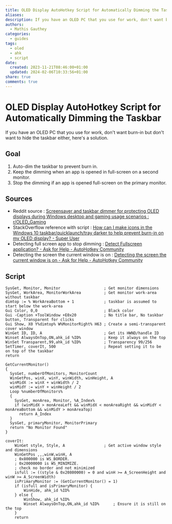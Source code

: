 ```yaml
---
title: OLED Display AutoHotkey Script for Automatically Dimming the Taskbar
aliases: 
description: If you have an OLED PC that you use for work, don't want burn-in but don't want to hide the taskbar either, here's a solution.
authors:
  - Mathis Gauthey
categories:
  - guides
tags:
  - oled
  - ahk
  - script
date:
  created: 2023-11-21T08:46:00+01:00
  updated: 2024-02-06T10:33:56+01:00
share: true
comments: true
---
```


# OLED Display AutoHotkey Script for Automatically Dimming the Taskbar

If you have an OLED PC that you use for work, don't want burn-in but don't want to hide the taskbar either, here's a solution.

<!-- more -->

## Goal

1. Auto-dim the taskbar to prevent burn in.
2. Keep the dimming when an app is opened in full-screen on a second monitor.
3. Stop the dimming if an app is opened full-screen on the primary monitor.

## Sources

- Reddit source : [Screensaver and taskbar dimmer for protecting OLED displays during Windows desktop and gaming usage scenarios : r/OLED\_Gaming](https://www.reddit.com/r/OLED_Gaming/comments/sa6clj/screensaver_and_taskbar_dimmer_for_protecting/)
- StackOverflow reference with script : [How can I make icons in the Windows 10 taskbar/quicklaunch/tray darker to help prevent burn-in on my OLED display? - Super User](https://superuser.com/a/1691664/1708452)
- Detecting full screen app to stop dimming : [Detect Fullscreen application? - Ask for Help - AutoHotkey Community](https://www.autohotkey.com/board/topic/38882-detect-fullscreen-application/)
- Detecting the screen the current window is on : [Detecting the screen the current window is on - Ask for Help - AutoHotkey Community](https://www.autohotkey.com/board/topic/85457-detecting-the-screen-the-current-window-is-on/)

## Script

```ahk
SysGet, Monitor, Monitor                   ; Get monitor dimensions
SysGet, WorkArea, MonitorWorkArea          ; Get monitor work-area without taskbar
dimtop := % WorkAreaBottom + 1             ; taskbar is assumed to start below the work-area
Gui Color, 0,0                             ; Black color
Gui -Caption +ToolWindow +E0x20            ; No title bar, No taskbar button, Transparent for clicks
Gui Show, X0 Y%dimtop% W%MonitorRight% H63 ; Create a semi-transparent cover window
WinGet ID, ID, A                           ; Get its HWND/handle ID
Winset AlwaysOnTop,ON,ahk_id %ID%          ; Keep it always on the top
WinSet Transparent,99,ahk_id %ID%          ; Transparency 99/256
SetTimer, coverIt, 500                     ; Repeat setting it to be on top of the taskbar
return

GetCurrentMonitor()
{
  SysGet, numberOfMonitors, MonitorCount
  WinGetPos, winX, winY, winWidth, winHeight, A
  winMidX := winX + winWidth / 2
  winMidY := winY + winHeight / 2
  Loop %numberOfMonitors%
  {
    SysGet, monArea, Monitor, %A_Index%
    if (winMidX > monAreaLeft && winMidX < monAreaRight && winMidY < monAreaBottom && winMidY > monAreaTop)
      return A_Index
  }
  SysGet, primaryMonitor, MonitorPrimary
  return "No Monitor Found"
}

coverIt:
    WinGet style, Style, A                 ; Get active window style and dimensions
    WinGetPos ,,,winW,winH, A
    ; 0x800000 is WS_BORDER.
    ; 0x20000000 is WS_MINIMIZE.
    ; check no border and not minimized
    isfull := ((style & 0x20800000) = 0 and winH >= A_ScreenHeight and winW >= A_ScreenWidth)
    isPrimaryMonitor := (GetCurrentMonitor() = 1)
    if (isfull and isPrimaryMonitor) {
        WinHide, ahk_id %ID%
    } else {
        WinShow, ahk_id %ID%
        Winset AlwaysOnTop,ON,ahk_id %ID%      ; Ensure it is still on the top
    }
    return
```
